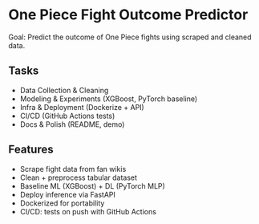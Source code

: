 # One Piece Fight Outcome Predictor

Goal: Predict the outcome of One Piece fights using scraped and cleaned data.

## Tasks 
- Data Collection & Cleaning  
- Modeling & Experiments (XGBoost, PyTorch baseline)  
- Infra & Deployment (Dockerize + API)  
- CI/CD (GitHub Actions tests)  
- Docs & Polish (README, demo)

## Features
- Scrape fight data from fan wikis
- Clean + preprocess tabular dataset
- Baseline ML (XGBoost) + DL (PyTorch MLP)
- Deploy inference via FastAPI
- Dockerized for portability
- CI/CD: tests on push with GitHub Actions

